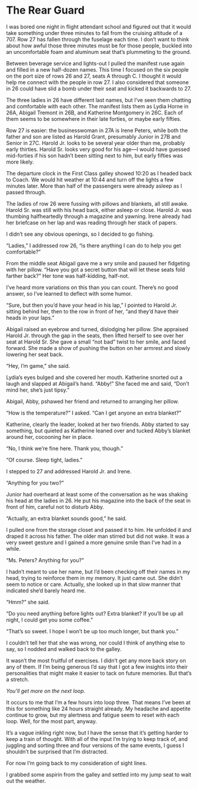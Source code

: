 # The Rear Guard

I was bored one night in flight attendant school and figured out that it would take something under three minutes to fall from the cruising altitude of a 707.
Row 27 has fallen through the fuselage each time.
I don’t want to think about how awful those three minutes must be for those people, buckled into an uncomfortable foam and aluminum seat that’s plummeting to the ground.

Between beverage service and lights-out I pulled the manifest ruse again and filled in a new half-dozen names.
This time I focused on the six people on the port size of rows 26 and 27, seats A through C.
I thought it would help me connect with the people in row 27.
I also considered that someone in 26 could have slid a bomb under their seat and kicked it backwards to 27.

The three ladies in 26 have different last names, but I’ve seen them chatting and comfortable with each other.
The manifest lists them as Lydia Horne in 26A, Abigail Tremont in 26B, and Katherine Montgomery in 26C.
Each of them seems to be somewhere in their late forties, or maybe early fifties.

Row 27 is easier: the businesswoman in 27A is Irene Peters, while both the father and son are listed as Harold Grant, presumably Junior in 27B and Senior in 27C.
Harold Jr. looks to be several year older than me, probably early thirties.
Harold Sr. looks very good for his age—I would have guessed mid-forties if his son hadn’t been sitting next to him, but early fifties was more likely.

The departure clock in the First Class galley showed 10:20 as I headed back to Coach.
We would hit weather at 10:44 and turn off the lights a few minutes later.
More than half of the passengers were already asleep as I passed through.

The ladies of row 26 were fussing with pillows and blankets, all still awake.
Harold Sr. was still with his head back, either asleep or close.
Harold Jr. was thumbing halfheartedly through a magazine and yawning.
Irene already had her briefcase on her lap and was reading through her stack of papers.

I didn’t see any obvious openings, so I decided to go fishing.

“Ladies,” I addressed row 26, “is there anything I can do to help you get comfortable?”

From the middle seat Abigail gave me a wry smile and paused her fidgeting with her pillow.
“Have you got a secret button that will let these seats fold farther back?”
Her tone was half-kidding, half-not.

I’ve heard more variations on this than you can count.
There’s no good answer, so I’ve learned to deflect with some humor.

“Sure, but then you’d have your head in his lap,” I pointed to Harold Jr. sitting behind her, then to the row in front of her, “and they’d have their heads in your laps.”

Abigail raised an eyebrow and turned, dislodging her pillow.
She appraised Harold Jr. through the gap in the seats, then lifted herself to see over her seat at Harold Sr.
She gave a small “not bad” twist to her smile, and faced forward.
She made a show of pushing the button on her armrest and slowly lowering her seat back.

“Hey, I’m game,” she said.

Lydia’s eyes bulged and she covered her mouth.
Katherine snorted out a laugh and slapped at Abigail’s hand.
“Abby!”
She faced me and said, “Don’t mind her, she’s just tipsy.”

Abigail, Abby, pshawed her friend and returned to arranging her pillow.

“How is the temperature?”
I asked.
“Can I get anyone an extra blanket?”

Katherine, clearly the leader, looked at her two friends.
Abby started to say something, but quieted as Katherine leaned over and tucked Abby’s blanket around her, cocooning her in place.

“No, I think we’re fine here.
Thank you, though.”

“Of course.
Sleep tight, ladies.”

I stepped to 27 and addressed Harold Jr. and Irene.

“Anything for you two?”

Junior had overheard at least some of the conversation as he was shaking his head at the ladies in 26.
He put his magazine into the back of the seat in front of him, careful not to disturb Abby.

“Actually, an extra blanket sounds good,” he said.

I pulled one from the storage closet and passed it to him.
He unfolded it and draped it across his father.
The older man stirred but did not wake.
It was a very sweet gesture and I gained a more genuine smile than I’ve had in a while.

“Ms. Peters?
Anything for you?”

I hadn’t meant to use her name, but I’d been checking off their names in my head, trying to reinforce them in my memory.
It just came out.
She didn’t seem to notice or care.
Actually, she looked up in that slow manner that indicated she’d barely heard me.

“Hmm?” she said.

“Do you need anything before lights out?
Extra blanket?
If you’ll be up all night, I could get you some coffee.”

“That’s so sweet.
I hope I won’t be up too much longer, but thank you.”

I couldn’t tell her that she was wrong, nor could I think of anything else to say, so I nodded and walked back to the galley.

It wasn’t the most fruitful of exercises.
I didn’t get any more back story on any of them.
If I’m being generous I’d say that I got a few insights into their personalities that might make it easier to tack on future memories.
But that’s a stretch.

_You’ll get more on the next loop._

It occurs to me that I’m a few hours into loop three.
That means I’ve been at this for something like 24 hours straight already.
My headache and appetite continue to grow, but my alertness and fatigue seem to reset with each loop.
Well, for the most part, anyway.

It’s a vague inkling right now, but I have the sense that it’s getting harder to keep a train of thought.
With all of the input I’m trying to keep track of, and juggling and sorting three and four versions of the same events, I guess I shouldn’t be surprised that I’m distracted.

For now I’m going back to my consideration of sight lines.

I grabbed some aspirin from the galley and settled into my jump seat to wait out the weather.